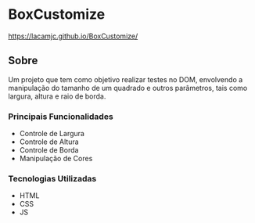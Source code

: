 # BoxCustomize
https://lacamjc.github.io/BoxCustomize/
## Sobre
Um projeto que tem como objetivo realizar testes no DOM, envolvendo a manipulação do tamanho de um quadrado e outros parâmetros, tais como largura, altura e raio de borda.

### Principais Funcionalidades
<ul>
  <li>Controle de Largura</li>
  <li>Controle de Altura</li>
  <li>Controle de Borda</li>
  <li>Manipulação de Cores</li>
</ul>

### Tecnologias Utilizadas
<ul>
  <li>HTML </li>
  <li>CSS</li>
  <li>JS</li>
</ul>

